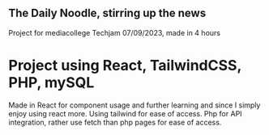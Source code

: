 ## The Daily Noodle, stirring up the news

Project for mediacollege Techjam 07/09/2023, made in 4 hours

# Project using React, TailwindCSS, PHP, mySQL

Made in React for component usage and further learning and since I simply enjoy using react more.
Using tailwind for ease of access.
Php for API integration, rather use fetch than php pages for ease of access.
